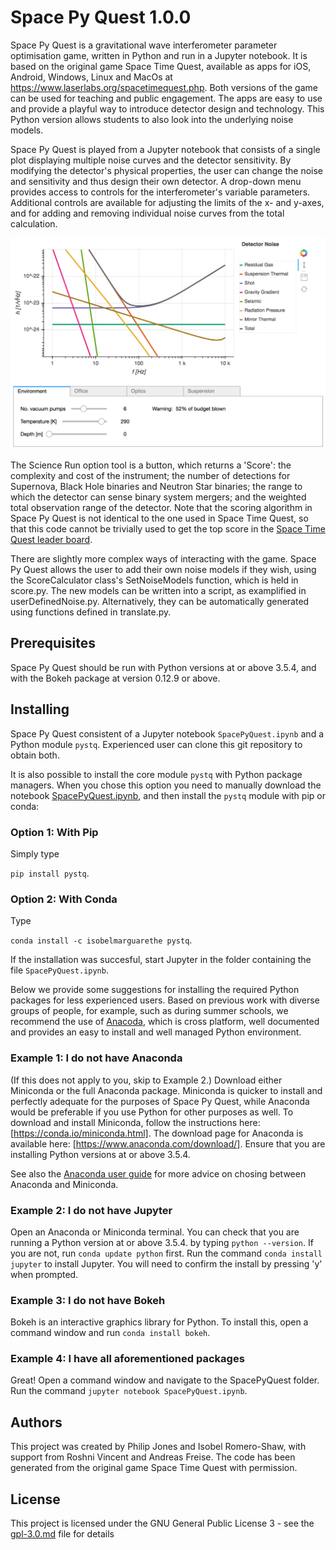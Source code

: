 # Space Py Quest 1.0.0

Space Py Quest is a gravitational wave interferometer parameter optimisation game, written in Python and run in a Jupyter notebook. 
It is based on the original game Space Time Quest, available as apps for iOS, Android, Windows, Linux and MacOs
at <a href="https://www.laserlabs.org/spacetimequest.php">https://www.laserlabs.org/spacetimequest.php</a>. Both versions of the game can be used for teaching and public engagement. The apps are easy to use and provide a playful way to introduce detector design and technology. This Python version allows students to also look into the underlying noise models.

Space Py Quest is played from a Jupyter notebook that consists of a single plot displaying multiple noise curves and the detector sensitivity. By modifying the detector's physical properties, the user can change the noise and sensitivity and thus design their own detector. A drop-down menu provides access to controls for the interferometer's variable parameters. Additional controls are available for adjusting the limits of the x- and y-axes, and for adding and removing individual noise curves from the total calculation.

![](SpacePyQuest.png)

The Science Run option tool is a button, which returns a 'Score': the complexity and cost of the instrument; the number of detections for  Supernova, Black Hole binaries and Neutron Star binaries; the range to which the detector can sense binary system mergers; and the weighted total observation range of the detector. Note that the scoring algorithm in Space Py Quest is not identical to the one used in Space Time Quest, so that this code cannot be trivially used to get the top score in the [Space Time Quest leader board](https://www.laserlabs.org/stq_highscore/index.php?v=1.5).

There are slightly more complex ways of interacting with the game. Space Py Quest allows the user to add their own noise models if they wish, using the ScoreCalculator class's SetNoiseModels function, which is held in score.py. The new models can be written into a script, as examplified in userDefinedNoise.py. Alternatively, they can be automatically generated using functions defined in translate.py.

## Prerequisites
Space Py Quest should be run with Python versions at or above 3.5.4, and with the Bokeh package at version 0.12.9 or above. 

## Installing
Space Py Quest consistent of a Jupyter notebook `SpacePyQuest.ipynb` and a Python module `pystq`. Experienced user can clone this git repository to obtain both.

It is also possible to install the core module `pystq` with Python package
managers. When you chose this option you need to manually download the
notebook [SpacePyQuest.ipynb](https://raw.githubusercontent.com/gwoptics/SpacePyQuest/master/SpacePyQuest.ipynb),
and then install the `pystq` module with pip or conda:

### Option 1: With Pip
Simply type

`pip install pystq`.

### Option 2: With Conda
Type

`conda install -c isobelmarguarethe pystq`.

If the installation was succesful, start Jupyter in the folder containing the file `SpacePyQuest.ipynb`.

Below we provide some suggestions for installing the required Python packages for less experienced users. Based on previous work with diverse groups of people, for example, such as during summer schools, we recommend the use of [Anacoda](https://www.anaconda.com/), which is cross platform, well documented and provides an easy to install and well managed Python environment.

### Example 1: I do not have Anaconda
(If this does not apply to you, skip to Example 2.) Download either Miniconda or the full Anaconda package. Miniconda is quicker to install and perfectly adequate for the purposes of Space Py Quest, while Anaconda would be preferable if you use Python for other purposes as well. To download and install Miniconda, follow the instructions here: [https://conda.io/miniconda.html].
The download page for Anaconda is available here: [https://www.anaconda.com/download/]. Ensure that you are installing Python versions at or above 3.5.4.

See also the [Anaconda user guide](https://conda.io/docs/user-guide/install/download.html) for more advice on chosing between Anaconda and Miniconda.

### Example 2: I do not have Jupyter
Open an Anaconda or Miniconda terminal. You can check that you are running a Python version at or above 3.5.4. by typing ```python --version```. If you are not, run ```conda update python``` first.
Run the command ```conda install jupyter``` to install Jupyter. You will need to confirm the install by pressing 'y' when prompted.

### Example 3: I do not have Bokeh
Bokeh is an interactive graphics library for Python. To install this, open a command window and run ```conda install bokeh```.

### Example 4: I have all aforementioned packages
Great! Open a command window and navigate to the SpacePyQuest folder. Run the command ```jupyter notebook SpacePyQuest.ipynb```.

## Authors
This project was created by Philip Jones and Isobel Romero-Shaw, with support from Roshni Vincent and Andreas Freise. The code has been generated from the original game Space Time Quest with permission.

## License
This project is licensed under the GNU General Public License 3 - see the [gpl-3.0.md](gpl-3.0.md) file for details

